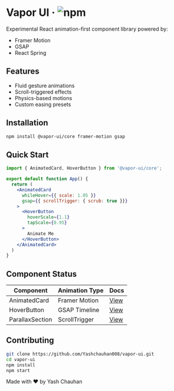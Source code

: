 # Vapor UI · ![npm](https://img.shields.io/badge/Under_Active_Development-orange) 

Experimental React animation-first component library powered by:

- Framer Motion
- GSAP
- React Spring

## Features
- Fluid gesture animations
- Scroll-triggered effects
- Physics-based motions
- Custom easing presets

## Installation 
```bash
npm install @vapor-ui/core framer-motion gsap
```

## Quick Start
```jsx
import { AnimatedCard, HoverButton } from '@vapor-ui/core';

export default function App() {
  return (
    <AnimatedCard 
      whileHover={{ scale: 1.05 }}
      gsap={{ scrollTrigger: { scrub: true }}}
    >
      <HoverButton
        hoverScale={1.1}
        tapScale={0.95}
      >
        Animate Me
      </HoverButton>
    </AnimatedCard>
  )
}
```

## Component Status
| Component | Animation Type | Docs |
|-----------|----------------|------|
| AnimatedCard | Framer Motion | [View]() |
| HoverButton | GSAP Timeline | [View]() |
| ParallaxSection | ScrollTrigger | [View]() |

## Contributing
```bash
git clone https://github.com/Yashchauhan008/vapor-ui.git
cd vapor-ui
npm install
npm start
```

Made with ❤️ by Yash Chauhan